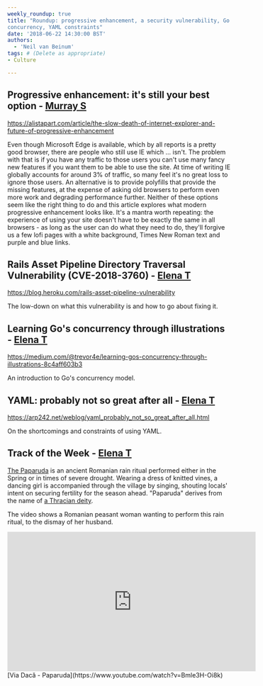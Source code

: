 ```yaml
---
weekly_roundup: true
title: "Roundup: progressive enhancement, a security vulnerability, Go 
concurrency, YAML constraints"
date: '2018-06-22 14:30:00 BST'
authors:
  - 'Neil van Beinum'
tags: # (Delete as appropriate)
- Culture

---
```


## Progressive enhancement: it's still your best option - [Murray S](/team#murray-steele)

https://alistapart.com/article/the-slow-death-of-internet-explorer-and-future-of-progressive-enhancement

Even though Microsoft Edge is available, which by all reports is a pretty good
browser, there are people who still use IE which ... isn't.  The problem with
that is if you have any traffic to those users you can't use many fancy new 
features if you want them to be able to use the site.  At time of writing IE 
globally accounts for around 3% of traffic, so many feel it's no great loss to
ignore those users.  An alternative is to provide polyfills that provide the
missing features, at the expense of asking old browsers to perform even more
work and degrading performance further.  Neither of these options seem like the
right thing to do and this article explores what modern progressive enhancement
looks like.  It's a mantra worth repeating: the experience of using your site
doesn't have to be exactly the same in all browsers - as long as the user can do
what they need to do, they'll forgive us a few lofi pages with a white 
background, Times New Roman text and purple and blue links.


## Rails Asset Pipeline Directory Traversal Vulnerability (CVE-2018-3760) - [Elena T](/team#elena-tanasoiu)

https://blog.heroku.com/rails-asset-pipeline-vulnerability

The low-down on what this vulnerability is and how to go about fixing it. 


## Learning Go's concurrency through illustrations - [Elena T](/team#elena-tanasoiu)

https://medium.com/@trevor4e/learning-gos-concurrency-through-illustrations-8c4aff603b3

An introduction to Go's concurrency model. 


## YAML: probably not so great after all - [Elena T](/team#elena-tanasoiu)

https://arp242.net/weblog/yaml_probably_not_so_great_after_all.html

On the shortcomings and constraints of using YAML. 

## Track of the Week - [Elena T](/team#elena-tanasoiu)

[The Paparuda](https://upload.wikimedia.org/wikipedia/commons/3/37/Taniec_Perperuny.jpg) is an ancient Romanian rain ritual performed either in the Spring or in times of severe drought. Wearing a dress of knitted vines, a dancing girl is accompanied through the village by singing, shouting locals' intent on securing fertility for the season ahead. "Paparuda" derives from the name of [a Thracian deity](https://en.wikipedia.org/wiki/Dodola).

The video shows a Romanian peasant woman wanting to perform this rain ritual, to the dismay of her husband.

<iframe width="560" height="315" src="https://www.youtube.com/embed/Bmle3H-Oi8k" frameborder="0" allowfullscreen></iframe>
[Via Dacă - Paparuda](https://www.youtube.com/watch?v=Bmle3H-Oi8k)
